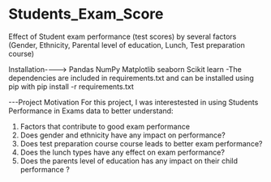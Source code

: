 # Students_Exam_Score

Effect of Student exam performance (test scores) by several factors (Gender, Ethnicity, Parental level of education, Lunch, Test preparation course)

Installation---->
Pandas
NumPy
Matplotlib
seaborn
Scikit learn
-The dependencies are included in requirements.txt and can be installed using pip with pip install -r requirements.txt


---Project Motivation
For this project, I was interestested in using Students Performance in Exams data to better understand:

1. Factors that contribute to good exam performance
2. Does gender and ethnicity have any impact on performance?
3. Does test preparation course course leads to better exam performance?
4. Does the lunch types have any effect on exam performance?
5. Does the parents level of education has any impact on their child performance ?



